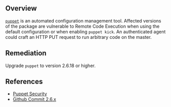 ## Overview
[`puppet`](https://rubygems.org/gems/puppet) is an automated configuration management tool.
Affected versions of the package are vulnerable to Remote Code Execution when using the default configuration or when enabling `puppet kick`. An authenticated agent could craft an HTTP PUT request to run arbitrary code on the master.

## Remediation
Upgrade `puppet` to version 2.6.18 or higher.

## References
- [Puppet Security](https://puppet.com/security/cve/cve-2013-2274/)
- [Github Commit 2.6.x](https://github.com/puppetlabs/puppet/commit/b01c7287ac0b9ada04f5516afb49a81eac018130)
